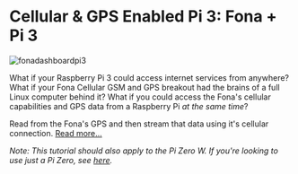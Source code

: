# Cellular & GPS Enabled Pi 3: Fona + Pi 3

![fonadashboardpi3](https://cloud.githubusercontent.com/assets/10930201/25248572/5b767dc8-25d4-11e7-954d-b702085bbc95.png)

What if your Raspberry Pi 3 could access internet services from anywhere? What if your Fona Cellular GSM and GPS breakout had the brains of a full Linux computer behind it? What if you could access the Fona's cellular capabilities and GPS data from a Raspberry Pi _at the same time_?

Read from the Fona's GPS and then stream that data using it's cellular connection. [Read more...](https://github.com/initialstate/fona-raspberry-pi-3/wiki)

_Note: This tutorial should also apply to the Pi Zero W. If you're looking to use just a Pi Zero, see [here](https://github.com/initialstate/fona-pi-zero)._
